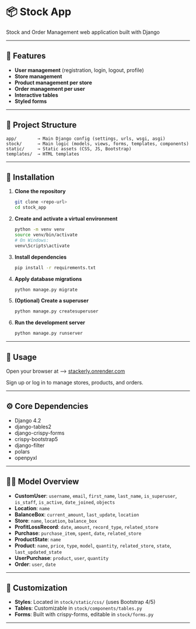 # 📦 Stock App

Stock and Order Management web application built with Django

---

## 📰​ Features

- **User management** (registration, login, logout, profile)
- **Store management**
- **Product management per store**
- **Order management per user**
- **Interactive tables**
- **Styled forms**

---

## 🧱 Project Structure

```
app/        → Main Django config (settings, urls, wsgi, asgi)
stock/      → Main logic (models, views, forms, templates, components)
static/     → Static assets (CSS, JS, Bootstrap)
templates/  → HTML templates
```

---

## 🚀 Installation

1. **Clone the repository**
    ```sh
    git clone <repo-url>
    cd stock_app
    ```

2. **Create and activate a virtual environment**
    ```sh
    python -m venv venv
    source venv/bin/activate  
    # On Windows: 
    venv\Scripts\activate
    ```

3. **Install dependencies**
    ```sh
    pip install -r requirements.txt
    ```

4. **Apply database migrations**
    ```sh
    python manage.py migrate
    ```

5. **(Optional) Create a superuser**
    ```sh
    python manage.py createsuperuser
    ```

6. **Run the development server**
    ```sh
    python manage.py runserver
    ```

---

## 🧪 Usage

Open your browser at --> [stackerly.onrender.com](https://stackerly.onrender.com/)

Sign up or log in to manage stores, products, and orders.

---

## ⚙️ Core Dependencies

- Django 4.2
- django-tables2
- django-crispy-forms
- crispy-bootstrap5
- django-filter
- polars
- openpyxl

---

## 👷‍♂️​ Model Overview

- **CustomUser**: `username`, `email`, `first_name`, `last_name`, `is_superuser`, `is_staff`, `is_active`, `date_joined`, `objects`
- **Location**: `name`
- **BalanceBox**: `current_amount`, `last_update`, `location`
- **Store**: `name`, `location`, `balance_box`
- **ProfitLossRecord**: `date`, `amount`, `record_type`, `related_store`
- **Purchase**: `purchase_item`, `spent`, `date`, `related_store`
- **ProductState**: `name`
- **Product**: `name`, `price`, `type`, `model`, `quantity`, `related_store`, `state`, `last_updated_state`
- **UserPurchase**: `product`, `user`, `quantity`
- **Order**: `user`, `date`

---

## 🎨 Customization

- **Styles**: Located in `stock/static/css/` (uses Bootstrap 4/5)
- **Tables**: Customizable in `stock/components/tables.py`
- **Forms**: Built with crispy-forms, editable in `stock/forms.py`

---
